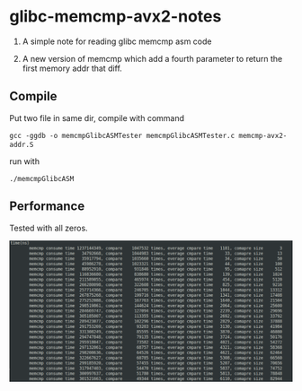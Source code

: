 # glibc-memcmp-avx2-notes
1. A simple note for reading glibc memcmp asm code

2. A new version of memcmp which add a fourth parameter to return the first memory addr that diff.

## Compile  
Put two file in same dir, compile with command

```
gcc -ggdb -o memcmpGlibcASMTester memcmpGlibcASMTester.c memcmp-avx2-addr.S
```

run with
```
./memcmpGlibcASM
```
## Performance
Tested with all zeros.

![alt text](Performance.png "Performance")
